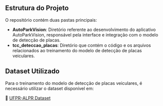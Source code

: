 ## Estrutura do Projeto

O repositório contém duas pastas principais:

- **AutoParkVision**: Diretório referente ao desenvolvimento do aplicativo AutoParkVision, responsável pela interface e integração com o modelo de detecção de placas.
- **tcc_deteccao_placas**: Diretório que contém o código e os arquivos relacionados ao treinamento do modelo de detecção de placas veiculares.

## Dataset Utilizado

Para o treinamento do modelo de detecção de placas veiculares, é necessário utilizar o dataset disponível em:

🔗 [UFPR-ALPR Dataset](https://web.inf.ufpr.br/vri/publications/laroca2018robust/)
